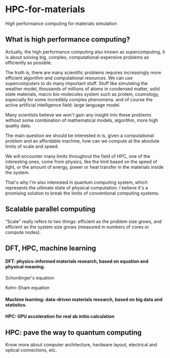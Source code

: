 # HPC-for-materials
High performance computing for materials simulation

## What is high performance computing?

Actually, the high performance computing also known as supercomputing, it is about solving big, complex, computational-expensive problems as efficiently as possible.

The truth is, there are many scientific problems requires increasingly more efficient algorithm and computational resources.  We can use supercomputers to do many important stuff. Stuff like simulating the weather model, thousands of millions of atoms in condensed matter, solid state materials, macro bio-molecules system such as protein, cosmology, especially for some incredibly complex phenomena. and of course the active artificial intelligence field: large language model.

Many scientists believe we won't gain any insight into these problems without some combination of mathematical models, algorithm, more high quality data.

The main question we should be interested in is, given a computational problem and an affordable machine, how can we compute at the absolute limits of scale and speed.

We will encounter many limits throughout the field of HPC, one of the interesting ones, come from physics, like the limit based on the speed of light, or the amount of energy, power or heat transfer in the materials inside the system. 

That's why I'm also interested in quantum computing system, which represents the ultimate state of physical computation. I believe it's a promising solution to break the limits of conventional computing systems.



## Scalable parallel computing

“Scale” really refers to two things: efficient as the problem size grows, and efficient as the system size grows (measured in numbers of cores or compute nodes).

## DFT, HPC, machine learning

#### DFT: physics-informed materials research, based on equation and physical meaning.

Schordinger's equation

Kohn-Sham equation


#### Machine learning: data-driven materials research, based on big data and statistics.

#### HPC: GPU acceleration for real ab initio calculation


## HPC: pave the way to quantum computing

Know more about computer architecture, hardware layout, electrical and optical connections, etc.



